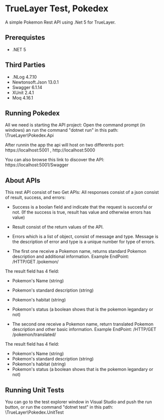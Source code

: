 # TrueLayer Test, Pokedex
A simple Pokemon Rest API using .Net 5 for TrueLayer.

## Prerequistes
- .NET 5

## Third Parties
- .NLog 4.7.10
- Newtonsoft.Json 13.0.1
- Swagger 6.1.14
- XUnit 2.4.1
- Moq 4.16.1

## Running Pokedex
All we need is starting the API project:
Open the command prompt (in windows) an run the command "dotnet run" in this path: \TrueLayer\Pokedex.Api

After runnin the app the api will host on two differents port:
https://localhost:5001 ,
http://localhost:5000

You can also browse this link to discover the API: https://localhost:5001/Swagger

## About APIs
This rest API consist of two Get APIs:
All responses consist of a json consist of result, success, and errors:
- Success is a boolan field and indicate that the request is succesful or not. (If the success is true, result has value and otherwise errors has value)
- Result consist of the return values of the API.
- Errors which is a list of object, consist of message and type. Message is the description of error and type is a unique number for type of errors.

- The first one receive a Pokemon name, returns standard Pokemon description and additional information.
   Example EndPoint:    
  /HTTP/GET  /pokemon/<pokemon name>
  
The result field has 4 field:
  - Pokemon's Name  (string)
  - Pokemon's standard description  (string)
  - Pokemon's habitat  (string)
  - Pokemon's status  (a boolean shows that is the pokemon legandary or not)

- The second one receive a Pokemon name, return translated Pokemon description and other basic information.
   Example EndPoint:
   /HTTP/GET  /pokemon/translated/<pokemon name>
   
 The result field has 4 field:
  - Pokemon's Name  (string)
  - Pokemon's standard description  (string)
  - Pokemon's habitat  (string)
  - Pokemon's status  (a boolean shows that is the pokemon legandary or not)
   
## Running Unit Tests
 You can go to the test explorer window in Visual Studio and push the run button, or run the command "dotnet test" in this path: \TrueLayer\Pokedex.UnitTest
   
